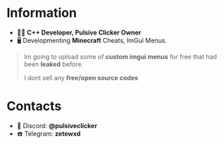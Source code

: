 # Information
- 🧑‍💻 **C++ Developer, Pulsive Clicker Owner**
- 🖥️ Developmenting **Minecraft** Cheats, ImGui Menus.
> Im going to upload some of **custom imgui menus** for free that had been **leaked** before.
>
> I dont sell any **free/open source codes**

# Contacts
- 💬 Discord: **__@pulsiveclicker__**
- ☎️ Telegram: **zetewxd**

